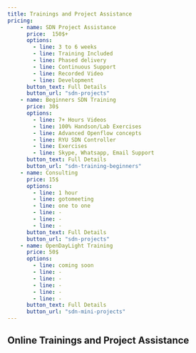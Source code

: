 ```yaml
---
title: Trainings and Project Assistance
pricing:
    - name: SDN Project Assistance
      price:  150$+
      options:
        - line: 3 to 6 weeks
        - line: Training Included
        - line: Phased delivery 
        - line: Continuous Support
        - line: Recorded Video
        - line: Development
      button_text: Full Details
      button_url: "sdn-projects"
    - name: Beginners SDN Training
      price: 30$
      options:
        - line: 7+ Hours Videos
        - line: 100% Handson/Lab Exercises        
        - line: Advanced Openflow concepts
        - line: RYU SDN Controller
        - line: Exercises
        - line: Skype, Whatsapp, Email Support
      button_text: Full Details
      button_url: "sdn-training-beginners"
    - name: Consulting
      price: 15$
      options:
        - line: 1 hour
        - line: gotomeeting
        - line: one to one
        - line: -
        - line: -
        - line: -                                        
      button_text: Full Details
      button_url: "sdn-projects"   
    - name: OpenDayLight Training
      price: 50$
      options:
        - line: coming soon
        - line: -
        - line: -
        - line: -
        - line: -
        - line: -                                        
      button_text: Full Details
      button_url: "sdn-mini-projects"   
---
```

## Online Trainings and Project Assistance
